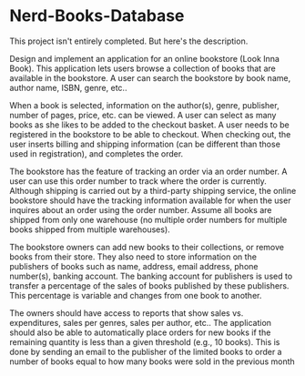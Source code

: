 # Nerd-Books-Database
This project isn't entirely completed.
But here's the description.

Design and implement an application for an online bookstore (Look Inna Book). This application lets users
browse a collection of books that are available in the bookstore. A user can search the bookstore by book
name, author name, ISBN, genre, etc.. 

When a book is selected, information on the author(s), genre, publisher,
number of pages, price, etc. can be viewed. A user can select as many books as she likes to be added to
the checkout basket. A user needs to be registered in the bookstore to be able to checkout. When checking
out, the user inserts billing and shipping information (can be different than those used in registration), and
completes the order. 

The bookstore has the feature of tracking an order via an order number. A user can
use this order number to track where the order is currently. Although shipping is carried out by a third-party
shipping service, the online bookstore should have the tracking information available for when the user inquires
about an order using the order number. Assume all books are shipped from only one warehouse (no multiple
order numbers for multiple books shipped from multiple warehouses). 

The bookstore owners can add new books to their collections, or remove books from their store. They also need to store information on the publishers
of books such as name, address, email address, phone number(s), banking account. The banking account for
publishers is used to transfer a percentage of the sales of books published by these publishers. This percentage
is variable and changes from one book to another. 

The owners should have access to reports that show sales vs. expenditures, sales per genres, sales per author, etc.. 
The application should also be able to automatically place orders for new books if the remaining quantity is less than a given threshold (e.g., 10 books). This is done
by sending an email to the publisher of the limited books to order a number of books equal to how many books
were sold in the previous month
